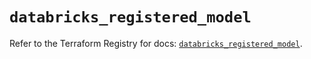# `databricks_registered_model`

Refer to the Terraform Registry for docs: [`databricks_registered_model`](https://registry.terraform.io/providers/databricks/databricks/1.52.0/docs/resources/registered_model).
